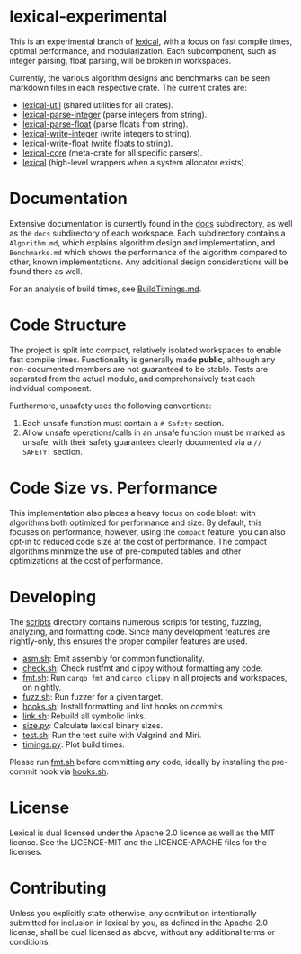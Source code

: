 lexical-experimental
====================

This is an experimental branch of [lexical](https://github.com/Alexhuszagh/rust-lexical), with a focus on fast compile times, optimal performance, and modularization. Each subcomponent, such as integer parsing, float parsing, will be broken in workspaces.

Currently, the various algorithm designs and benchmarks can be seen markdown files in each respective crate. The current crates are:

- [lexical-util](/lexical-util) (shared utilities for all crates).
- [lexical-parse-integer](/lexical-parse-integer) (parse integers from string).
- [lexical-parse-float](/lexical-parse-float) (parse floats from string).
- [lexical-write-integer](/lexical-write-integer) (write integers to string).
- [lexical-write-float](/lexical-write-float) (write floats to string).
- [lexical-core](/lexical-core) (meta-crate for all specific parsers).
- [lexical](/lexical) (high-level wrappers when a system allocator exists).

# Documentation

Extensive documentation is currently found in the [docs](/docs) subdirectory, as well as the `docs` subdirectory of each workspace. Each subdirectory contains a `Algorithm.md`, which explains algorithm design and implementation, and `Benchmarks.md` which shows the performance of the algorithm compared to other, known implementations. Any additional design considerations will be found there as well.

For an analysis of build times, see [BuildTimings.md](/docs/BuildTimings.md).

# Code Structure

The project is split into compact, relatively isolated workspaces to enable fast compile times. Functionality is generally made **public**, although any non-documented members are not guaranteed to be stable. Tests are separated from the actual module, and comprehensively test each individual component.

Furthermore, unsafety uses the following conventions:

1. Each unsafe function must contain a `# Safety` section.
2. Allow unsafe operations/calls in an unsafe function must be marked as unsafe, with their safety guarantees clearly documented via a `// SAFETY:` section.

# Code Size vs. Performance

This implementation also places a heavy focus on code bloat: with algorithms both optimized for performance and size. By default, this focuses on performance, however, using the `compact` feature, you can also opt-in to reduced code size at the cost of performance. The compact algorithms minimize the use of pre-computed tables and other optimizations at the cost of performance.

# Developing

The [scripts](/scripts) directory contains numerous scripts for testing, fuzzing, analyzing, and formatting code. Since many development features are nightly-only, this ensures the proper compiler features are used.

- [asm.sh](asm.sh): Emit assembly for common functionality.
- [check.sh](check.sh): Check rustfmt and clippy without formatting any code.
- [fmt.sh](fmt.sh): Run `cargo fmt` and `cargo clippy` in all projects and workspaces, on nightly.
- [fuzz.sh](fuzz.sh): Run fuzzer for a given target.
- [hooks.sh](hooks.sh): Install formatting and lint hooks on commits.
- [link.sh](link.sh): Rebuild all symbolic links.
- [size.py](size.py): Calculate lexical binary sizes.
- [test.sh](test.sh): Run the test suite with Valgrind and Miri.
- [timings.py](timings.py): Plot build times.

Please run [fmt.sh](scripts/fmt.sh) before committing any code, ideally by installing the pre-commit hook via [hooks.sh](scripts/hooks.sh).

# License

Lexical is dual licensed under the Apache 2.0 license as well as the MIT license. See the LICENCE-MIT and the LICENCE-APACHE files for the licenses.

# Contributing

Unless you explicitly state otherwise, any contribution intentionally submitted for inclusion in lexical by you, as defined in the Apache-2.0 license, shall be dual licensed as above, without any additional terms or conditions.
